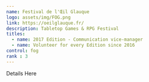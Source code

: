 ```yaml
---
name: Festival de l'Œil Glauque
logo: assets/img/FOG.png
link: https://oeilglauque.fr/
description: Tabletop Games & RPG Festival
titles: 
  - name: 2017 Edition - Communication vice-manager
  - name: Volunteer for every Edition since 2016
control: fog
rank : 3
---
```

Details Here